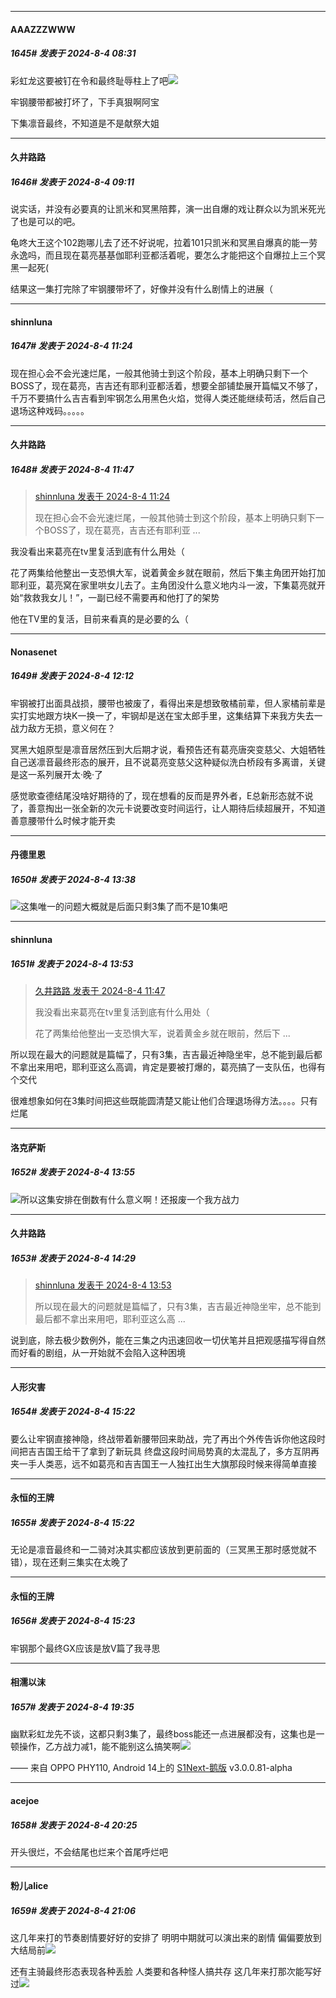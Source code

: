 ﻿
*****

####  AAAZZZWWW  
##### 1645#       发表于 2024-8-4 08:31

彩虹龙这要被钉在令和最终耻辱柱上了吧<img src="https://static.saraba1st.com/image/smiley/face2017/125.png" referrerpolicy="no-referrer">

牢钢腰带都被打坏了，下手真狠啊阿宝

下集凛音最终，不知道是不是献祭大姐


*****

####  久井路路  
##### 1646#       发表于 2024-8-4 09:11

说实话，并没有必要真的让凯米和冥黑陪葬，演一出自爆的戏让群众以为凯米死光了也是可以的吧。

龟咚大王这个102跑哪儿去了还不好说呢，拉着101只凯米和冥黑自爆真的能一劳永逸吗，而且现在葛亮基基伽耶利亚都活着呢，要怎么才能把这个自爆拉上三个冥黑一起死(

结果这一集打完除了牢钢腰带坏了，好像并没有什么剧情上的进展（


*****

####  shinnluna  
##### 1647#       发表于 2024-8-4 11:24

现在担心会不会光速烂尾，一般其他骑士到这个阶段，基本上明确只剩下一个BOSS了，现在葛亮，吉吉还有耶利亚都活着，想要全部铺垫展开篇幅又不够了，千万不要搞什么吉吉看到牢钢怎么用黑色火焰，觉得人类还能继续苟活，然后自己退场这种戏码。。。。。


*****

####  久井路路  
##### 1648#       发表于 2024-8-4 11:47

<blockquote><a href="httphttps://bbs.saraba1st.com/2b/forum.php?mod=redirect&amp;goto=findpost&amp;pid=65791053&amp;ptid=2135441" target="_blank">shinnluna 发表于 2024-8-4 11:24</a>

现在担心会不会光速烂尾，一般其他骑士到这个阶段，基本上明确只剩下一个BOSS了，现在葛亮，吉吉还有耶利亚 ...</blockquote>
我没看出来葛亮在tv里复活到底有什么用处（

花了两集给他整出一支恐惧大军，说着黄金乡就在眼前，然后下集主角团开始打加耶利亚，葛亮窝在家里哄女儿去了。主角团没什么意义地内斗一波，下集葛亮就开始“救救我女儿！”，一副已经不需要再和他打了的架势

他在TV里的复活，目前来看真的是必要的么（


*****

####  Nonasenet  
##### 1649#       发表于 2024-8-4 12:12

牢钢被打出面具战损，腰带也被废了，看得出来是想致敬橘前辈，但人家橘前辈是实打实地跟方块K一换一了，牢钢却是送在宝太郎手里，这集结算下来我方失去一战力敌方无损，意义何在？

冥黑大姐原型是凛音居然压到大后期才说，看预告还有葛亮唐突变慈父、大姐牺牲自己送凛音最终形态的展开，且不说葛亮变慈父这种疑似洗白桥段有多离谱，关键是这一系列展开太·晚·了

感觉歌查德结尾没啥好期待的了，现在想看的反而是界外者，E总新形态就不说了，善意掏出一张全新的次元卡说要改变时间运行，让人期待后续超展开，不知道善意腰带什么时候才能开卖


*****

####  丹德里恩  
##### 1650#       发表于 2024-8-4 13:38

<img src="https://static.saraba1st.com/image/smiley/face2017/037.png" referrerpolicy="no-referrer">这集唯一的问题大概就是后面只剩3集了而不是10集吧


*****

####  shinnluna  
##### 1651#       发表于 2024-8-4 13:53

<blockquote><a href="httphttps://bbs.saraba1st.com/2b/forum.php?mod=redirect&amp;goto=findpost&amp;pid=65791170&amp;ptid=2135441" target="_blank">久井路路 发表于 2024-8-4 11:47</a>

我没看出来葛亮在tv里复活到底有什么用处（

花了两集给他整出一支恐惧大军，说着黄金乡就在眼前，然后下 ...</blockquote>
所以现在最大的问题就是篇幅了，只有3集，吉吉最近神隐坐牢，总不能到最后都不拿出来用吧，耶利亚这么高调，肯定是要被打爆的，葛亮搞了一支队伍，也得有个交代

很难想象如何在3集时间把这些既能圆清楚又能让他们合理退场得方法。。。。只有烂尾

*****

####  洛克萨斯  
##### 1652#       发表于 2024-8-4 13:55

<img src="https://static.saraba1st.com/image/smiley/face2017/067.png" referrerpolicy="no-referrer">所以这集安排在倒数有什么意义啊！还报废一个我方战力


*****

####  久井路路  
##### 1653#       发表于 2024-8-4 14:29

<blockquote><a href="httphttps://bbs.saraba1st.com/2b/forum.php?mod=redirect&amp;goto=findpost&amp;pid=65791937&amp;ptid=2135441" target="_blank">shinnluna 发表于 2024-8-4 13:53</a>

所以现在最大的问题就是篇幅了，只有3集，吉吉最近神隐坐牢，总不能到最后都不拿出来用吧，耶利亚这么高 ...</blockquote>
说到底，除去极少数例外，能在三集之内迅速回收一切伏笔并且把观感描写得自然而好看的剧组，从一开始就不会陷入这种困境


*****

####  人形灾害  
##### 1654#       发表于 2024-8-4 15:22

要么让牢钢直接神隐，终战带着新腰带回来助战，完了再出个外传告诉你他这段时间把吉吉国王给干了拿到了新玩具
终盘这段时间局势真的太混乱了，多方互阴再夹一手人类恶，远不如葛亮和吉吉国王一人独扛出生大旗那段时候来得简单直接

*****

####  永恒的王牌  
##### 1655#       发表于 2024-8-4 15:22

无论是凛音最终和一二骑对决其实都应该放到更前面的（三冥黑王那时感觉就不错），现在还剩三集实在太晚了

*****

####  永恒的王牌  
##### 1656#       发表于 2024-8-4 15:23

牢钢那个最终GX应该是放V篇了我寻思


*****

####  相濡以沫  
##### 1657#       发表于 2024-8-4 19:35

幽默彩虹龙先不谈，这都只剩3集了，最终boss能还一点进展都没有，这集也是一顿操作，乙方战力减1，能不能别这么搞笑啊<img src="https://static.saraba1st.com/image/smiley/face2017/001.png" referrerpolicy="no-referrer">

—— 来自 OPPO PHY110, Android 14上的 [S1Next-鹅版](https://github.com/ykrank/S1-Next/releases) v3.0.0.81-alpha


*****

####  acejoe  
##### 1658#       发表于 2024-8-4 20:25

开头很烂，不会结尾也烂来个首尾呼烂吧


*****

####  粉儿alice  
##### 1659#       发表于 2024-8-4 21:06

这几年来打的节奏剧情要好好的安排了 明明中期就可以演出来的剧情 偏偏要放到大结局前<img src="https://static.saraba1st.com/image/smiley/face2017/001.png" referrerpolicy="no-referrer">

还有主骑最终形态表现各种丢脸 人类要和各种怪人搞共存 这几年来打那次能写好过<img src="https://static.saraba1st.com/image/smiley/face2017/049.png" referrerpolicy="no-referrer">

